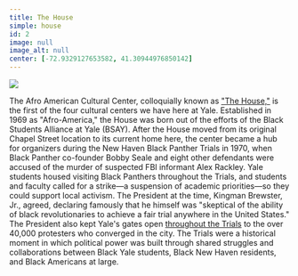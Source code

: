 ```yaml
---
title: The House
simple: house
id: 2
image: null
image_alt: null
center: [-72.9329127653582, 41.30944976850142]
---
```


<img src="/images/house.jpg" />

The Afro American Cultural Center, colloquially known as
["The House,"](https://afam.yalecollege.yale.edu/about-house/history)
is the first of the four cultural centers we have here at Yale.
Established in 1969 as \"Afro-America,\" the House was born out of the
efforts of the Black Students Alliance at Yale (BSAY). After the House
moved from its original Chapel Street location to its current home
here, the center became a hub for organizers during the New Haven
Black Panther Trials in 1970, when Black Panther co-founder Bobby
Seale and eight other defendants were accused of the murder of
suspected FBI informant Alex Rackley. Yale students housed visiting
Black Panthers throughout the Trials, and students and faculty called
for a strike—a suspension of academic priorities—so they could support
local activism. The President at the time, Kingman Brewster, Jr.,
agreed, declaring famously that he himself was \"skeptical of the
ability of black revolutionaries to achieve a fair trial anywhere in
the United States.\" The President also kept Yale's gates open
[throughout the Trials](https://news.yale.edu/2018/06/13/yale-panelists-recall-may-day-rally-transformed-campus-and-history)
to the over 40,000 protesters who converged in the city. The Trials
were a historical moment in which political power was built through
shared struggles and collaborations between Black Yale students, Black
New Haven residents, and Black Americans at large.
